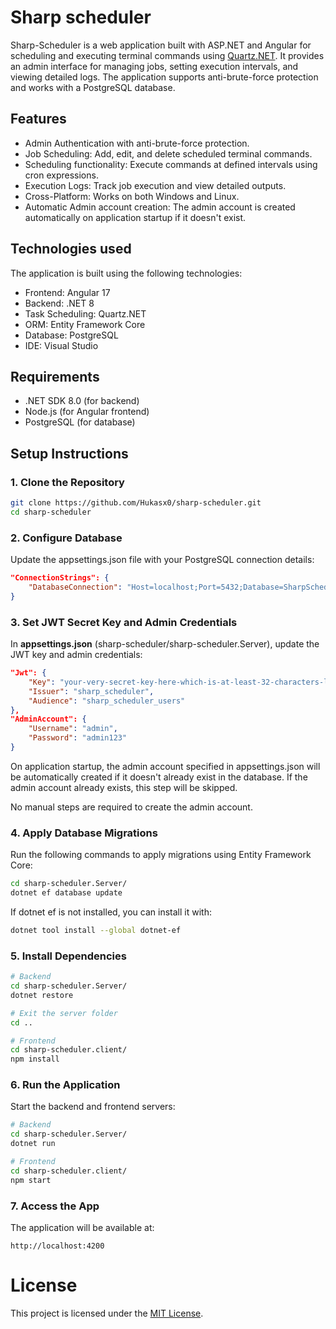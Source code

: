 # Sharp scheduler

Sharp-Scheduler is a web application built with ASP.NET and Angular for scheduling and executing terminal commands using [Quartz.NET](https://www.quartz-scheduler.net/). It provides an admin interface for managing jobs, setting execution intervals, and viewing detailed logs. The application supports anti-brute-force protection and works with a PostgreSQL database.

## Features
- Admin Authentication with anti-brute-force protection.
- Job Scheduling: Add, edit, and delete scheduled terminal commands.
- Scheduling functionality: Execute commands at defined intervals using cron expressions.
- Execution Logs: Track job execution and view detailed outputs.
- Cross-Platform: Works on both Windows and Linux.
- Automatic Admin account creation: The admin account is created automatically on application startup if it doesn't exist.

## Technologies used
The application is built using the following technologies:
- Frontend: Angular 17
- Backend: .NET 8
- Task Scheduling: Quartz.NET
- ORM: Entity Framework Core
- Database: PostgreSQL
- IDE: Visual Studio

## Requirements
- .NET SDK 8.0 (for backend)
- Node.js (for Angular frontend)
- PostgreSQL (for database)

## Setup Instructions

### 1. Clone the Repository
```sh
git clone https://github.com/Hukasx0/sharp-scheduler.git
cd sharp-scheduler
```

### 2. Configure Database
Update the appsettings.json file with your PostgreSQL connection details:
```json
"ConnectionStrings": {
    "DatabaseConnection": "Host=localhost;Port=5432;Database=SharpScheduler;Username=postgres;Password=root"
}
```

### 3. Set JWT Secret Key and Admin Credentials
In **appsettings.json** (sharp-scheduler/sharp-scheduler.Server), update the JWT key and admin credentials:
```json
"Jwt": {
    "Key": "your-very-secret-key-here-which-is-at-least-32-characters-long",
    "Issuer": "sharp_scheduler",
    "Audience": "sharp_scheduler_users"
},
"AdminAccount": {
    "Username": "admin",
    "Password": "admin123"
}
```

On application startup, the admin account specified in appsettings.json will be automatically created if it doesn't already exist in the database.
If the admin account already exists, this step will be skipped.

No manual steps are required to create the admin account.

### 4. Apply Database Migrations
Run the following commands to apply migrations using Entity Framework Core:
```sh
cd sharp-scheduler.Server/ 
dotnet ef database update
```
If dotnet ef is not installed, you can install it with:
```sh
dotnet tool install --global dotnet-ef
```

### 5. Install Dependencies
```sh
# Backend
cd sharp-scheduler.Server/ 
dotnet restore

# Exit the server folder
cd ..

# Frontend
cd sharp-scheduler.client/
npm install
```

### 6. Run the Application
Start the backend and frontend servers:
```sh
# Backend
cd sharp-scheduler.Server/ 
dotnet run

# Frontend
cd sharp-scheduler.client/
npm start
```

### 7. Access the App
The application will be available at:
```http
http://localhost:4200
```

# License
This project is licensed under the [MIT License](https://github.com/Hukasx0/sharp-scheduler/blob/main/LICENSE).
